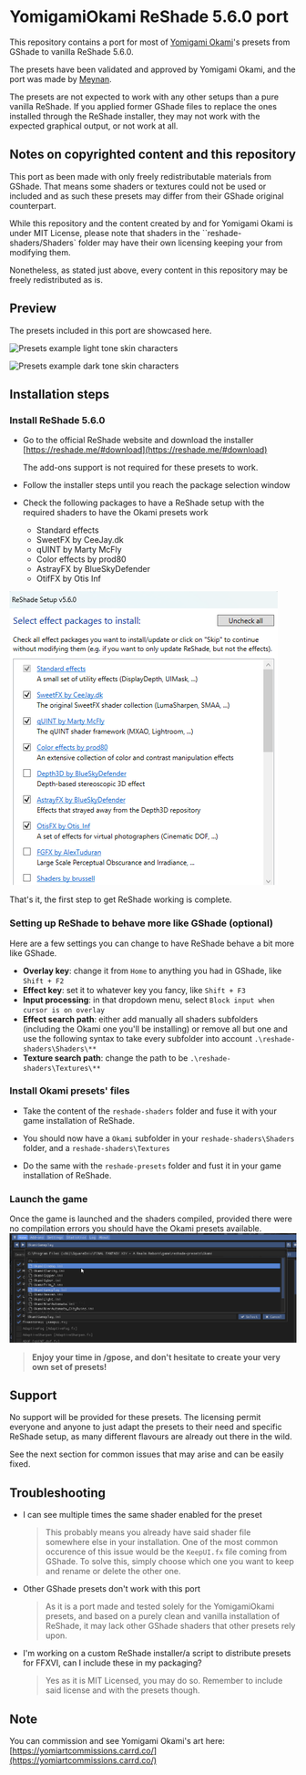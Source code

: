 # YomigamiOkami ReShade 5.6.0 port

This repository contains a port for most of [Yomigami Okami](https://twitter.com/Yomigammy)'s presets from GShade to vanilla ReShade 5.6.0.

The presets have been validated and approved by Yomigami Okami, and the port was made by [Meynan](https://twitter.com/meynan_ffxiv).

The presets are not expected to work with any other setups than a pure vanilla ReShade.
If you applied former GShade files to replace the ones installed through the ReShade installer, they may not work with the expected graphical output, or not work at all.

## Notes on copyrighted content and this repository

This port as been made with only freely redistributable materials from GShade.
That means some shaders or textures could not be used or included and as such these presets may differ from their GShade original counterpart.

While this repository and the content created by and for Yomigami Okami is under MIT License, please note that shaders in the ``reshade-shaders/Shaders` folder may have their own licensing keeping your from modifying them. 

Nonetheless, as stated just above, every content in this repository may be freely redistributed as is.

## Preview

The presets included in this port are showcased here.

![Presets example light tone skin characters](documentation-images/preset1.png "Presets with lighter skin tone characters")

![Presets example dark tone skin characters](documentation-images/preset2.png "Presets with darker skin tone characters")


## Installation steps

### Install ReShade 5.6.0

* Go to the official ReShade website and download the installer [https://reshade.me/#download](https://reshade.me/#download)

    The add-ons support is not required for these presets to work.

* Follow the installer steps until you reach the package selection window
* Check the following packages to have a ReShade setup with the required shaders to have the Okami presets work
    * Standard effects
    * SweetFX by CeeJay.dk
    * qUINT by Marty McFly
    * Color effects by prod80
    * AstrayFX by BlueSkyDefender
    * OtifFX by Otis Inf

![ReShade installer package selection](documentation-images/ReShade-install_package-selection.png "ReShade package selection")

That's it, the first step to get ReShade working is complete.

### Setting up ReShade to behave more like GShade (optional)

Here are a few settings you can change to have ReShade behave a bit more like GShade.

* __Overlay key__: change it from `Home` to anything you had in GShade, like `Shift + F2`
* __Effect key__: set it to whatever key you fancy, like `Shift + F3`
* __Input processing__: in that dropdown menu, select `Block input when cursor is on overlay`
* __Effect search path__: either add manually all shaders subfolders (including the Okami one you'll be installing) or remove all but one and use the following syntax to take every subfolder into account `.\reshade-shaders\Shaders\**`
* __Texture search path__: change the path to be `.\reshade-shaders\Textures\**`

### Install Okami presets' files

* Take the content of the `reshade-shaders` folder and fuse it with your game installation of ReShade.
* You should now have a `Okami` subfolder in your `reshade-shaders\Shaders` folder, and a `reshade-shaders\Textures`

* Do the same with the `reshade-presets` folder and fust it in your game installation of ReShade.


### Launch the game

Once the game is launched and the shaders compiled, provided there were no compilation errors you should have the Okami presets available.
![Okami presets in ReShade menu](documentation-images/ReShade-menu_Okami-presets.png "Okami presets")



> **Enjoy your time in /gpose, and don't hesitate to create your very own set of presets!**



## Support

No support will be provided for these presets. The licensing permit everyone and anyone to just adapt the presets to their need and specific ReShade setup, as many different flavours are already out there in the wild.

See the next section for common issues that may arise and can be easily fixed.

## Troubleshooting

* I can see multiple times the same shader enabled for the preset

    > This probably means you already have said shader file somewhere else in your installation. One of the most common occurence of this issue would be the `KeepUI.fx` file coming from GShade.
    > To solve this, simply choose which one you want to keep and rename or delete the other one.

* Other GShade presets don't work with this port

    > As it is a port made and tested solely for the YomigamiOkami presets, and based on a purely clean and vanilla installation of ReShade, it may lack other GShade shaders that other presets rely upon.

* I'm working on a custom ReShade installer/a script to distribute presets for FFXVI, can I include these in my packaging?

    > Yes as it is MIT Licensed, you may do so.
    > Remember to include said license and with the presets though.


## Note

You can commission and see Yomigami Okami's art here: [https://yomiartcommissions.carrd.co/](https://yomiartcommissions.carrd.co/)

